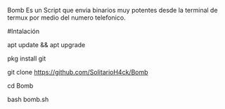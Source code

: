 Bomb Es un Script que envia binarios muy potentes desde la terminal de termux por medio del numero telefonico.

#Intalación

apt update && apt upgrade

pkg install git

git clone https://github.com/SolitarioH4ck/Bomb

cd Bomb

bash bomb.sh
